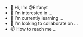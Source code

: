 - 👋 Hi, I’m @Erfanyt
- 👀 I’m interested in ...
- 🌱 I’m currently learning ...
- 💞️ I’m looking to collaborate on ...
- 📫 How to reach me ...

<!---
Erfanyt/Erfanyt is a ✨ special ✨ repository because its `README.md` (this file) appears on your GitHub profile.
You can click the Preview link to take a look at your changes.
--->
